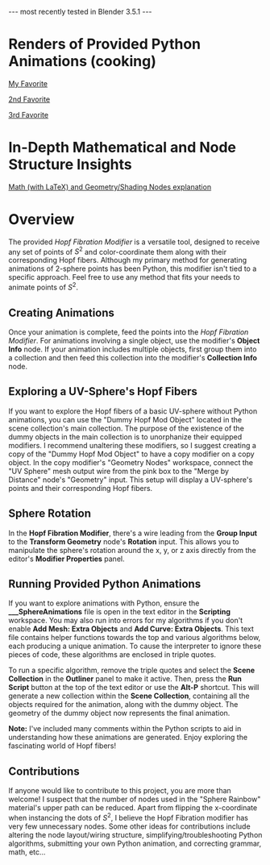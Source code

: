 --- most recently tested in Blender 3.5.1 ---

# **Renders of Provided Python Animations (cooking)**
[My Favorite](https://www.overleaf.com/read/cnchjmcvnpqt)

[2nd Favorite](https://www.overleaf.com/read/cnchjmcvnpqt)

[3rd Favorite](https://www.overleaf.com/read/cnchjmcvnpqt)

# **In-Depth Mathematical and Node Structure Insights**
[Math (with LaTeX) and Geometry/Shading Nodes explanation](https://www.overleaf.com/read/cnchjmcvnpqt)

# **Overview**
The provided *Hopf Fibration Modifier* is a versatile tool, designed to receive any set of points of $S^2$ and color-coordinate them along with their corresponding Hopf fibers. Although my primary method for generating animations of 2-sphere points has been Python, this modifier isn't tied to a specific approach. Feel free to use any method that fits your needs to animate points of $S^2$.

## **Creating Animations**

Once your animation is complete, feed the points into the *Hopf Fibration Modifier*. For animations involving a single object, use the modifier's **Object Info** node. If your animation includes multiple objects, first group them into a collection and then feed this collection into the modifier's **Collection Info** node.

## **Exploring a UV-Sphere's Hopf Fibers**

If you want to explore the Hopf fibers of a basic UV-sphere without Python animations, you can use the "Dummy Hopf Mod Object" located in the scene collection's main collection. The purpose of the existence of the dummy objects in the main collection is to unorphanize their equipped modifiers. I recommend unaltering these modifiers, so I suggest creating a copy of the "Dummy Hopf Mod Object" to have a copy modifier on a copy object. In the copy modifier's "Geometry Nodes" workspace, connect the "UV Sphere" mesh output wire from the pink box to the "Merge by Distance" node's "Geometry" input. This setup will display a UV-sphere's points and their corresponding Hopf fibers.

## **Sphere Rotation**

In the **Hopf Fibration Modifier**, there's a wire leading from the **Group Input** to the **Transform Geometry** node's **Rotation** input. This allows you to manipulate the sphere's rotation around the x, y, or z axis directly from the editor's **Modifier Properties** panel.

## **Running Provided Python Animations**

If you want to explore animations with Python, ensure the **___SphereAnimations** file is open in the text editor in the **Scripting** workspace. You may also run into errors for my algorithms if you don't enable **Add Mesh: Extra Objects** and **Add Curve: Extra Objects**. This text file contains helper functions towards the top and various algorithms below, each producing a unique animation. To cause the interpreter to ignore these pieces of code, these algorithms are enclosed in triple quotes.

To run a specific algorithm, remove the triple quotes and select the **Scene Collection** in the **Outliner** panel to make it active. Then, press the **Run Script** button at the top of the text editor or use the **Alt-P** shortcut. This will generate a new collection within the **Scene Collection**, containing all the objects required for the animation, along with the dummy object. The geometry of the dummy object now represents the final animation.

**Note:** I've included many comments within the Python scripts to aid in understanding how these animations are generated. Enjoy exploring the fascinating world of Hopf fibers!

## **Contributions**

If anyone would like to contribute to this project, you are more than welcome! I suspect that the number of nodes used in the "Sphere Rainbow" material's upper path can be reduced. Apart from flipping the x-coordinate when instancing the dots of $S^2$, I believe the Hopf Fibration modifier has very few unnecessary nodes. Some other ideas for contributions include altering the node layout/wiring structure, simplifying/troubleshooting Python algorithms, submitting your own Python animation, and correcting grammar, math, etc...












